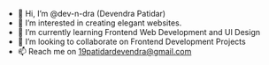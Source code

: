 - 👋 Hi, I’m @dev-n-dra (Devendra Patidar)
- 👀 I’m interested in creating elegant websites.
- 🌱 I’m currently learning Frontend Web Development and UI Design
- 💞️ I’m looking to collaborate on Frontend Development Projects
- 📫 Reach me on 19patidardevendra@gmail.com

<!---
dev-n-dra/dev-n-dra is a ✨ special ✨ repository because its `README.md` (this file) appears on your GitHub profile.
You can click the Preview link to take a look at your changes.
--->
